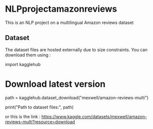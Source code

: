 # NLPprojectamazonreviews
This is an NLP project on a multilingual Amazon reviews dataset
## Dataset
The dataset files are hosted externally due to size constraints. You can download them using : 

import kagglehub

# Download latest version
path = kagglehub.dataset_download("mexwell/amazon-reviews-multi")

print("Path to dataset files:", path)


or this is the link : 
https://www.kaggle.com/datasets/mexwell/amazon-reviews-multi?resource=download
